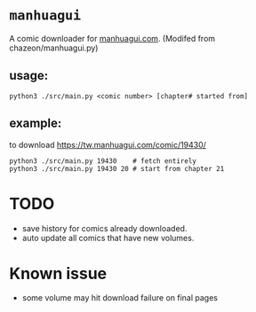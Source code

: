 # `manhuagui`

A comic downloader for [manhuagui.com](https://tw.manhuagui.com/).
(Modifed from chazeon/manhuagui.py)

## usage:
    python3 ./src/main.py <comic number> [chapter# started from]

## example:
to download https://tw.manhuagui.com/comic/19430/

    python3 ./src/main.py 19430    # fetch entirely
    python3 ./src/main.py 19430 20 # start from chapter 21


# TODO
- save history for comics already downloaded.
- auto update all comics that have new volumes.

# Known issue
- some volume may hit download failure on final pages
